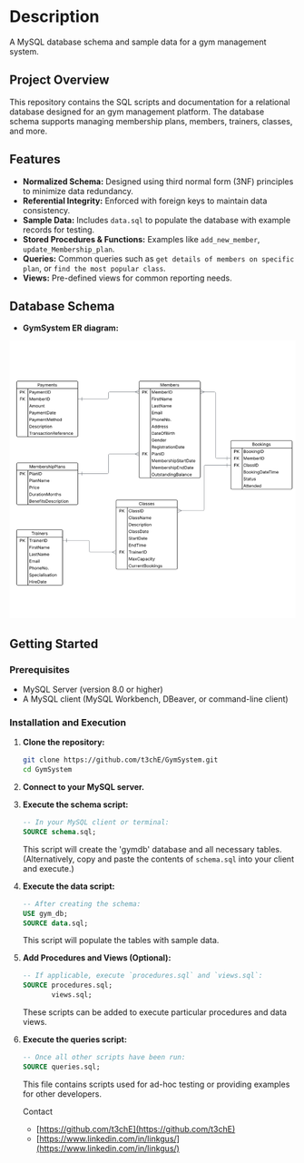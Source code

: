 # Description
A MySQL database schema and sample data for a gym management system.

## Project Overview
This repository contains the SQL scripts and documentation for a relational database designed for an gym management platform. The database schema supports managing membership plans, members, trainers, classes, and more.

## Features
-   **Normalized Schema:** Designed using third normal form (3NF) principles to minimize data redundancy.
-   **Referential Integrity:** Enforced with foreign keys to maintain data consistency.
-   **Sample Data:** Includes `data.sql` to populate the database with example records for testing.
-   **Stored Procedures & Functions:** Examples like `add_new_member`, `update_Membership_plan`.
-   **Queries:** Common queries such as `get details of members on specific plan`, or `find the most popular class`.
-   **Views:** Pre-defined views for common reporting needs.

## Database Schema
- **GymSystem ER diagram:**

![ER Diagram](image.png)

## Getting Started

### Prerequisites
-   MySQL Server (version 8.0 or higher)
-   A MySQL client (MySQL Workbench, DBeaver, or command-line client)

### Installation and Execution
1.  **Clone the repository:**
    ```bash
    git clone https://github.com/t3chE/GymSystem.git
    cd GymSystem
    ```

2.  **Connect to your MySQL server.**


3.  **Execute the schema script:**
    ```sql
    -- In your MySQL client or terminal:
    SOURCE schema.sql;
    ```
    This script will create the 'gymdb' database and all necessary tables.
    (Alternatively, copy and paste the contents of `schema.sql` into your client and execute.)


4.  **Execute the data script:**
    ```sql
    -- After creating the schema:
    USE gym_db; 
    SOURCE data.sql;
    ```
    This script will populate the tables with sample data.


5. **Add Procedures and Views (Optional):**
    ```sql
    -- If applicable, execute `procedures.sql` and `views.sql`:
    SOURCE procedures.sql;
           views.sql;
    ```
    These scripts can be added to execute particular procedures and data views.


6. **Execute the queries script:**
    ```sql
    -- Once all other scripts have been run:
    SOURCE queries.sql;
    ```
    This file contains scripts used for ad-hoc testing or providing examples for other developers.


    Contact
    -	[https://github.com/t3chE](https://github.com/t3chE)
    -	[https://www.linkedin.com/in/linkgus/](https://www.linkedin.com/in/linkgus/)

